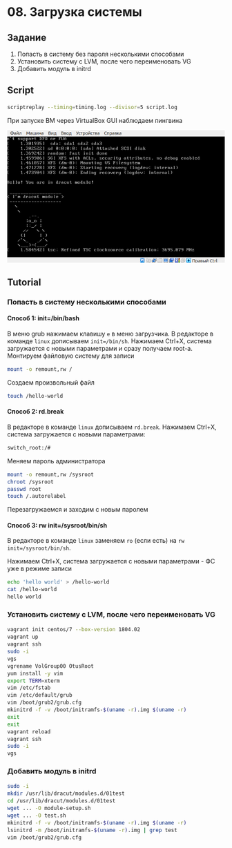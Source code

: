 # 08. Загрузка системы


## Задание

1. Попасть в систему без пароля несколькими способами
2. Установить систему с LVM, после чего переименовать VG
3. Добавить модуль в initrd

## Script

```bash
scriptreplay --timing=timing.log --divisor=5 script.log
```

При запуске ВМ через VirtualBox GUI наблюдаем пингвина

![penguin](img/penguin.png)

## Tutorial

### Попасть в систему несколькими способами

#### Способ 1: **init=/bin/bash**

В меню grub нажимаем клавишу `e` в меню загрузчика.
В редакторе в команде `linux` дописываем `init=/bin/sh`.
Нажимаем Ctrl+X, система загружается с новыми параметрами и сразу получаем root-а.
Монтируем файловую систему для записи
```bash
mount -o remount,rw /
```

Создаем произвольный файл
```bash
touch /hello-world
```

#### Способ 2: **rd.break**

В редакторе в команде `linux` дописываем `rd.break`.
Нажимаем Ctrl+X, система загружается с новыми параметрами:
```bash
switch_root:/#
```
Меняем пароль администратора
```bash
mount -o remount,rw /sysroot
chroot /sysroot
passwd root
touch /.autorelabel
```
Перезагружаемся и заходим с новым паролем

#### Способ 3: **rw init=/sysroot/bin/sh**

В редакторе в команде `linux` заменяем `ro` (если есть) на `rw init=/sysroot/bin/sh`.

Нажимаем Ctrl+X, система загружается с новыми параметрами - ФС уже в режиме записи

```bash
echo 'hello world' > /hello-world
cat /hello-world
hello world
```

### Установить систему с LVM, после чего переименовать VG

```bash
vagrant init centos/7 --box-version 1804.02
vagrant up
vagrant ssh
sudo -i
vgs
vgrename VolGroup00 OtusRoot
yum install -y vim
export TERM=xterm
vim /etc/fstab
vim /etc/default/grub
vim /boot/grub2/grub.cfg
mkinitrd -f -v /boot/initramfs-$(uname -r).img $(uname -r)
exit
exit
vagrant reload
vagrant ssh
sudo -i
vgs
```

### Добавить модуль в initrd

```bash
sudo -i
mkdir /usr/lib/dracut/modules.d/01test
cd /usr/lib/dracut/modules.d/01test
wget ... -O module-setup.sh
wget ... -O test.sh
mkinitrd -f -v /boot/initramfs-$(uname -r).img $(uname -r)
lsinitrd -m /boot/initramfs-$(uname -r).img | grep test
vim /boot/grub2/grub.cfg
```
